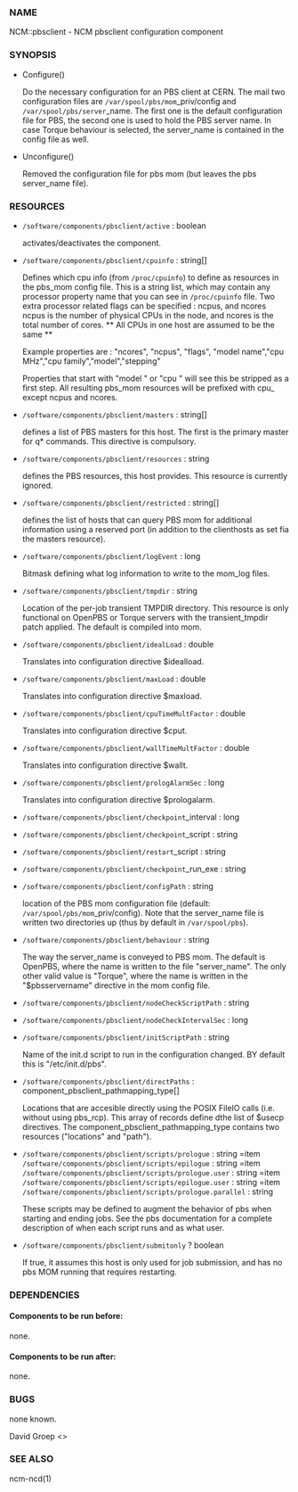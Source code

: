 ### NAME

NCM::pbsclient - NCM pbsclient configuration component

### SYNOPSIS

- Configure()

    Do the necessary configuration for an PBS client at CERN. The mail two configuration files
    are `/var/spool/pbs/mom`\_priv/config and `/var/spool/pbs/server`\_name. The first one is the 
    default configuration file for PBS, the second one is used to hold the PBS server name.
    In case Torque behaviour is selected, the server\_name is contained in the config file
    as well.

- Unconfigure()

    Removed the configuration file for pbs mom (but leaves the pbs server\_name file).

### RESOURCES

- `/software/components/pbsclient/active` : boolean

    activates/deactivates the component.

- `/software/components/pbsclient/cpuinfo` : string\[\]

    Defines which cpu info (from `/proc/cpuinfo`) to define as resources in the pbs\_mom config file.
    This is a string list, which may contain any processor property name that you can see in
    `/proc/cpuinfo` file.
    Two extra processor related flags can be specified : ncpus, and ncores
    ncpus is the number of physical CPUs in the node, and ncores is the total number of cores.
    \*\* All CPUs in one host are assumed to be the same \*\*

    Example properties are : "ncores", "ncpus", "flags", "model name","cpu MHz","cpu family","model","stepping"

    Properties that start with "model " or "cpu " will see this be stripped as a first step.
    All resulting pbs\_mom resources will be prefixed with cpu\_ except ncpus and ncores.

- `/software/components/pbsclient/masters` : string\[\]

    defines a list of PBS masters for this host. The first is the primary master
    for q\* commands. This directive is compulsory.

- `/software/components/pbsclient/resources` : string

    defines the PBS resources, this host provides.  This resource is currently ignored.

- `/software/components/pbsclient/restricted` : string\[\]

    defines the list of hosts that can query PBS mom for additional information using
    a reserved port (in addition to the clienthosts as set fia the masters resource).

- `/software/components/pbsclient/logEvent` : long

    Bitmask defining what log information to write to the mom\_log files.

- `/software/components/pbsclient/tmpdir` : string

    Location of the per-job transient TMPDIR directory. This resource is only
    functional on OpenPBS or Torque servers with the transient\_tmpdir patch
    applied. The default is compiled into mom.

- `/software/components/pbsclient/idealLoad` : double

    Translates into configuration directive $idealload.

- `/software/components/pbsclient/maxLoad` : double

    Translates into configuration directive $maxload.

- `/software/components/pbsclient/cpuTimeMultFactor` : double

    Translates into configuration directive $cput.

- `/software/components/pbsclient/wallTimeMultFactor` : double

    Translates into configuration directive $wallt.

- `/software/components/pbsclient/prologAlarmSec` : long

    Translates into configuration directive $prologalarm.

- `/software/components/pbsclient/checkpoint`\_interval : long
- `/software/components/pbsclient/checkpoint`\_script : string
- `/software/components/pbsclient/restart`\_script : string
- `/software/components/pbsclient/checkpoint`\_run\_exe : string
- `/software/components/pbsclient/configPath` : string

    location of the PBS mom configuration file (default: 
    `/var/spool/pbs/mom`\_priv/config).  Note that the server\_name file is 
    written two directories up (thus by default in `/var/spool/pbs`).

- `/software/components/pbsclient/behaviour` : string

    The way the server\_name is conveyed to PBS mom. The default is
    OpenPBS, where the name is written to the file "server\_name". The
    only other valid value is "Torque", where the name is written
    in the "$pbsservername" directive in the mom config file.

- `/software/components/pbsclient/nodeCheckScriptPath` : string
- `/software/components/pbsclient/nodeCheckIntervalSec` : long
- `/software/components/pbsclient/initScriptPath` : string

    Name of the init.d script to run in the configuration changed. BY
    default this is "/etc/init.d/pbs".

- `/software/components/pbsclient/directPaths` : component\_pbsclient\_pathmapping\_type\[\]

    Locations that are accesible directly using the POSIX FileIO calls (i.e. without
    using pbs\_rcp). This array of records define dthe list of $usecp directives.
    The component\_pbsclient\_pathmapping\_type contains two resources ("locations" and "path").

- `/software/components/pbsclient/scripts/prologue` : string
=item `/software/components/pbsclient/scripts/epilogue` : string
=item `/software/components/pbsclient/scripts/prologue.user` : string
=item `/software/components/pbsclient/scripts/epilogue.user` : string
=item `/software/components/pbsclient/scripts/prologue.parallel` : string

    These scripts may be defined to augment the behavior of pbs when
    starting and ending jobs.  See the pbs documentation for a complete
    description of when each script runs and as what user.

- `/software/components/pbsclient/submitonly` ? boolean

    If true, it assumes this host is only used for job submission, and has no pbs MOM running
     that requires restarting.

### DEPENDENCIES

#### Components to be run before:

none.

#### Components to be run after:

none.

### BUGS

none known.

David Groep <>

### SEE ALSO

ncm-ncd(1)
